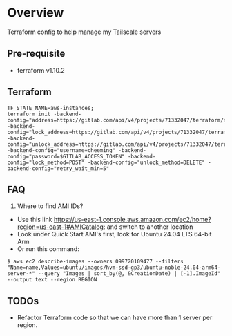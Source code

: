 Overview
========
Terraform config to help manage my Tailscale servers

Pre-requisite
-------------
 - terraform v1.10.2

Terraform
---------
```
TF_STATE_NAME=aws-instances;
terraform init -backend-config="address=https://gitlab.com/api/v4/projects/71332047/terraform/state/$TF_STATE_NAME" -backend-config="lock_address=https://gitlab.com/api/v4/projects/71332047/terraform/state/$TF_STATE_NAME/lock" -backend-config="unlock_address=https://gitlab.com/api/v4/projects/71332047/terraform/state/$TF_STATE_NAME/lock" -backend-config="username=cheeming" -backend-config="password=$GITLAB_ACCESS_TOKEN" -backend-config="lock_method=POST" -backend-config="unlock_method=DELETE" -backend-config="retry_wait_min=5"
```
FAQ
---
1. Where to find AMI IDs?
  - Use this link https://us-east-1.console.aws.amazon.com/ec2/home?region=us-east-1#AMICatalog: and switch to another location
  - Look under Quick Start AMI's first, look for Ubuntu 24.04 LTS 64-bit Arm
  - Or run this command:
```
$ aws ec2 describe-images --owners 099720109477 --filters "Name=name,Values=ubuntu/images/hvm-ssd-gp3/ubuntu-noble-24.04-arm64-server-*" --query "Images | sort_by(@, &CreationDate) | [-1].ImageId" --output text --region REGION
```

TODOs
-----
 - Refactor Terraform code so that we can have more than 1 server per region.
